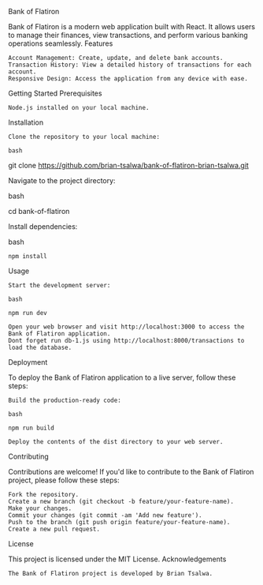 Bank of Flatiron

Bank of Flatiron is a modern web application built with React. It allows users to manage their finances, view transactions, and perform various banking operations seamlessly.
Features

    Account Management: Create, update, and delete bank accounts.
    Transaction History: View a detailed history of transactions for each account.
    Responsive Design: Access the application from any device with ease.

Getting Started
Prerequisites

    Node.js installed on your local machine.

Installation

    Clone the repository to your local machine:

    bash

git clone https://github.com/brian-tsalwa/bank-of-flatiron-brian-tsalwa.git

Navigate to the project directory:

bash

cd bank-of-flatiron

Install dependencies:

bash

    npm install

Usage

    Start the development server:

    bash

    npm run dev

    Open your web browser and visit http://localhost:3000 to access the Bank of Flatiron application.
    Dont forget run db-1.js using http://localhost:8000/transactions to load the database.

Deployment

To deploy the Bank of Flatiron application to a live server, follow these steps:

    Build the production-ready code:

    bash

    npm run build

    Deploy the contents of the dist directory to your web server.

Contributing

Contributions are welcome! If you'd like to contribute to the Bank of Flatiron project, please follow these steps:

    Fork the repository.
    Create a new branch (git checkout -b feature/your-feature-name).
    Make your changes.
    Commit your changes (git commit -am 'Add new feature').
    Push to the branch (git push origin feature/your-feature-name).
    Create a new pull request.

License

This project is licensed under the MIT License.
Acknowledgements

    The Bank of Flatiron project is developed by Brian Tsalwa.